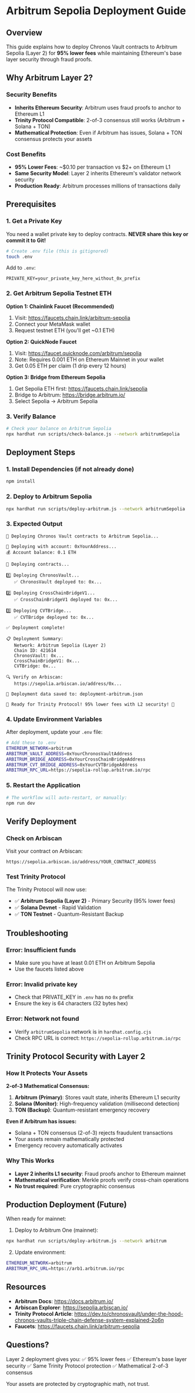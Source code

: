 # Arbitrum Sepolia Deployment Guide

## Overview
This guide explains how to deploy Chronos Vault contracts to Arbitrum Sepolia (Layer 2) for **95% lower fees** while maintaining Ethereum's base layer security through fraud proofs.

## Why Arbitrum Layer 2?

### Security Benefits
- **Inherits Ethereum Security**: Arbitrum uses fraud proofs to anchor to Ethereum L1
- **Trinity Protocol Compatible**: 2-of-3 consensus still works (Arbitrum + Solana + TON)
- **Mathematical Protection**: Even if Arbitrum has issues, Solana + TON consensus protects your assets

### Cost Benefits
- **95% Lower Fees**: ~$0.10 per transaction vs $2+ on Ethereum L1
- **Same Security Model**: Layer 2 inherits Ethereum's validator network security
- **Production Ready**: Arbitrum processes millions of transactions daily

## Prerequisites

### 1. Get a Private Key
You need a wallet private key to deploy contracts. **NEVER share this key or commit it to Git!**

```bash
# Create .env file (this is gitignored)
touch .env
```

Add to `.env`:
```
PRIVATE_KEY=your_private_key_here_without_0x_prefix
```

### 2. Get Arbitrum Sepolia Testnet ETH

**Option 1: Chainlink Faucet (Recommended)**
1. Visit: https://faucets.chain.link/arbitrum-sepolia
2. Connect your MetaMask wallet
3. Request testnet ETH (you'll get ~0.1 ETH)

**Option 2: QuickNode Faucet**
1. Visit: https://faucet.quicknode.com/arbitrum/sepolia
2. Note: Requires 0.001 ETH on Ethereum Mainnet in your wallet
3. Get 0.05 ETH per claim (1 drip every 12 hours)

**Option 3: Bridge from Ethereum Sepolia**
1. Get Sepolia ETH first: https://faucets.chain.link/sepolia
2. Bridge to Arbitrum: https://bridge.arbitrum.io/
3. Select Sepolia → Arbitrum Sepolia

### 3. Verify Balance
```bash
# Check your balance on Arbitrum Sepolia
npx hardhat run scripts/check-balance.js --network arbitrumSepolia
```

## Deployment Steps

### 1. Install Dependencies (if not already done)
```bash
npm install
```

### 2. Deploy to Arbitrum Sepolia
```bash
npx hardhat run scripts/deploy-arbitrum.js --network arbitrumSepolia
```

### 3. Expected Output
```
🚀 Deploying Chronos Vault contracts to Arbitrum Sepolia...

📍 Deploying with account: 0xYourAddress...
💰 Account balance: 0.1 ETH

📝 Deploying contracts...

1️⃣ Deploying ChronosVault...
   ✅ ChronosVault deployed to: 0x...

2️⃣ Deploying CrossChainBridgeV1...
   ✅ CrossChainBridgeV1 deployed to: 0x...

3️⃣ Deploying CVTBridge...
   ✅ CVTBridge deployed to: 0x...

✅ Deployment complete!

📋 Deployment Summary:
   Network: Arbitrum Sepolia (Layer 2)
   Chain ID: 421614
   ChronosVault: 0x...
   CrossChainBridgeV1: 0x...
   CVTBridge: 0x...

🔍 Verify on Arbiscan:
   https://sepolia.arbiscan.io/address/0x...

💾 Deployment data saved to: deployment-arbitrum.json

🎉 Ready for Trinity Protocol! 95% lower fees with L2 security! 🎉
```

### 4. Update Environment Variables
After deployment, update your `.env` file:

```bash
# Add these to .env
ETHEREUM_NETWORK=arbitrum
ARBITRUM_VAULT_ADDRESS=0xYourChronosVaultAddress
ARBITRUM_BRIDGE_ADDRESS=0xYourCrossChainBridgeAddress
ARBITRUM_CVT_BRIDGE_ADDRESS=0xYourCVTBridgeAddress
ARBITRUM_RPC_URL=https://sepolia-rollup.arbitrum.io/rpc
```

### 5. Restart the Application
```bash
# The workflow will auto-restart, or manually:
npm run dev
```

## Verify Deployment

### Check on Arbiscan
Visit your contract on Arbiscan:
```
https://sepolia.arbiscan.io/address/YOUR_CONTRACT_ADDRESS
```

### Test Trinity Protocol
The Trinity Protocol will now use:
- ✅ **Arbitrum Sepolia (Layer 2)** - Primary Security (95% lower fees)
- ✅ **Solana Devnet** - Rapid Validation
- ✅ **TON Testnet** - Quantum-Resistant Backup

## Troubleshooting

### Error: Insufficient funds
- Make sure you have at least 0.01 ETH on Arbitrum Sepolia
- Use the faucets listed above

### Error: Invalid private key
- Check that PRIVATE_KEY in `.env` has no `0x` prefix
- Ensure the key is 64 characters (32 bytes hex)

### Error: Network not found
- Verify `arbitrumSepolia` network is in `hardhat.config.cjs`
- Check RPC URL is correct: `https://sepolia-rollup.arbitrum.io/rpc`

## Trinity Protocol Security with Layer 2

### How It Protects Your Assets

**2-of-3 Mathematical Consensus:**
1. **Arbitrum (Primary)**: Stores vault state, inherits Ethereum L1 security
2. **Solana (Monitor)**: High-frequency validation (millisecond detection)
3. **TON (Backup)**: Quantum-resistant emergency recovery

**Even if Arbitrum has issues:**
- Solana + TON consensus (2-of-3) rejects fraudulent transactions
- Your assets remain mathematically protected
- Emergency recovery automatically activates

### Why This Works
- **Layer 2 inherits L1 security**: Fraud proofs anchor to Ethereum mainnet
- **Mathematical verification**: Merkle proofs verify cross-chain operations
- **No trust required**: Pure cryptographic consensus

## Production Deployment (Future)

When ready for mainnet:

1. Deploy to Arbitrum One (mainnet):
```bash
npx hardhat run scripts/deploy-arbitrum.js --network arbitrum
```

2. Update environment:
```bash
ETHEREUM_NETWORK=arbitrum
ARBITRUM_RPC_URL=https://arb1.arbitrum.io/rpc
```

## Resources

- **Arbitrum Docs**: https://docs.arbitrum.io/
- **Arbiscan Explorer**: https://sepolia.arbiscan.io/
- **Trinity Protocol Article**: https://dev.to/chronosvault/under-the-hood-chronos-vaults-triple-chain-defense-system-explained-2o6n
- **Faucets**: https://faucets.chain.link/arbitrum-sepolia

## Questions?

Layer 2 deployment gives you:
✅ 95% lower fees
✅ Ethereum's base layer security
✅ Same Trinity Protocol protection
✅ Mathematical 2-of-3 consensus

Your assets are protected by cryptographic math, not trust.
